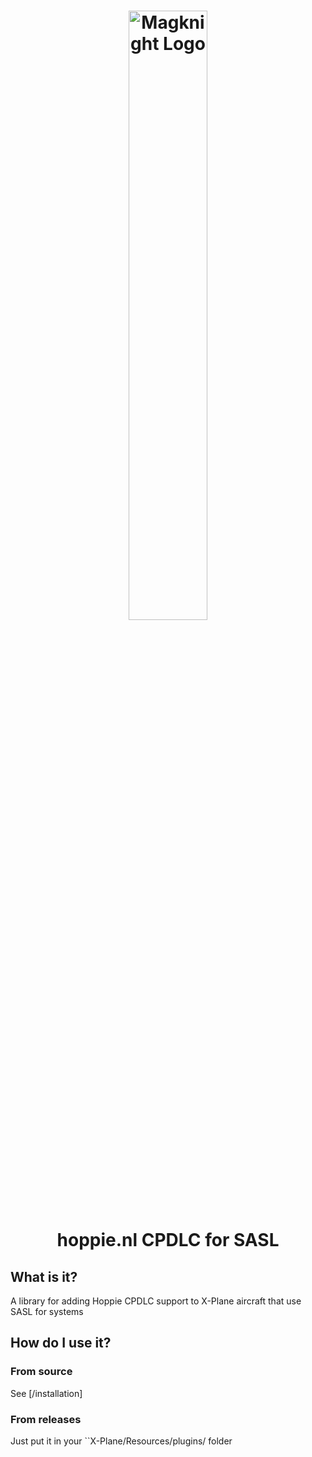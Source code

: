 <h1 align="center">
<img src="https://raw.githubusercontent.com/magknight/aviatorsDocs/master/docs/img/branding/logoGithub.png" alt="Magknight Logo" width="50%" />
  <br><b>hoppie.nl CPDLC for SASL</b>
</h1>

## What is it?
  
A library for adding Hoppie CPDLC support to X-Plane aircraft that use SASL for systems

## How do I use it?
### From source
See [/installation]

### From releases
Just put it in your ``X-Plane/Resources/plugins/ folder
